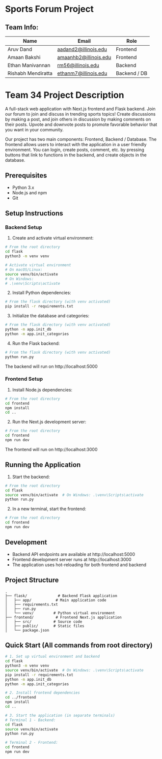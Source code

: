 # Sports Forum Project

## Team Info:

| Name                | Email                       | Role          |
|---------------------|-----------------------------|---------------|
| Aruv Dand           | aadand2@illinois.edu        | Frontend      |
| Amaan Bakshi        | amaanhb2@illinois.edu       | Frontend      |
| Ethan Manivannan    | rm56@illinois.edu           | Backend       |
| Rishabh Mendiratta  | ethanm7@illinois.edu        | Backend / DB  |

# Team 34 Project Description

A full-stack web application with Next.js frontend and Flask backend. Join our forum to join and discuss in trending sports topics! Create discussions by making a post, and join others in discussion by making comments on their posts. Upvote and downvote posts to promote favorable behavior that you want in your community. 

Our project has two main components: Frontend, Backend / Database. The frontend allows users to interact with the application in a user friendly environment. You can login, create posts, comment, etc. by pressing buttons that link to functions in the backend, and create objects in the database.


## Prerequisites

- Python 3.x
- Node.js and npm
- Git

## Setup Instructions

### Backend Setup

1. Create and activate virtual environment:
```bash
# From the root directory
cd flask
python3 -m venv venv

# Activate virtual environment
# On macOS/Linux:
source venv/bin/activate
# On Windows:
# .\venv\Scripts\activate
```

2. Install Python dependencies:
```bash
# From the flask directory (with venv activated)
pip install -r requirements.txt
```

3. Initialize the database and categories:
```bash
# From the flask directory (with venv activated)
python -m app.init_db
python -m app.init_categories
```

4. Run the Flask backend:
```bash
# From the flask directory (with venv activated)
python run.py
```

The backend will run on http://localhost:5000

### Frontend Setup

1. Install Node.js dependencies:
```bash
# From the root directory
cd frontend
npm install
cd ..
```

2. Run the Next.js development server:
```bash
# From the root directory
cd frontend
npm run dev
```

The frontend will run on http://localhost:3000

## Running the Application

1. Start the backend:
```bash
# From the root directory
cd flask
source venv/bin/activate  # On Windows: .\venv\Scripts\activate
python run.py
```

2. In a new terminal, start the frontend:
```bash
# From the root directory
cd frontend
npm run dev
```

## Development

- Backend API endpoints are available at http://localhost:5000
- Frontend development server runs at http://localhost:3000
- The application uses hot-reloading for both frontend and backend

## Project Structure

```
.
├── flask/              # Backend Flask application
│   ├── app/           # Main application code
│   ├── requirements.txt
│   ├── run.py
│   └── venv/         # Python virtual environment
├── frontend/          # Frontend Next.js application
│   ├── src/          # Source code
│   ├── public/       # Static files
│   └── package.json
```

## Quick Start (All commands from root directory)

```bash
# 1. Set up virtual environment and backend
cd flask
python3 -m venv venv
source venv/bin/activate  # On Windows: .\venv\Scripts\activate
pip install -r requirements.txt
python -m app.init_db
python -m app.init_categories

# 2. Install frontend dependencies
cd ../frontend
npm install
cd ..

# 3. Start the application (in separate terminals)
# Terminal 1 - Backend:
cd flask
source venv/bin/activate
python run.py

# Terminal 2 - Frontend:
cd frontend
npm run dev

